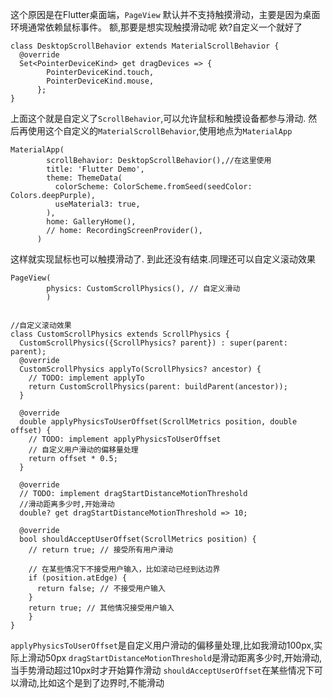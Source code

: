 这个原因是在Flutter桌面端，`PageView` 默认并不支持触摸滑动，主要是因为桌面环境通常依赖鼠标事件。
额,那要是想实现触摸滑动呢
欸?自定义一个就好了
```
class DesktopScrollBehavior extends MaterialScrollBehavior {
  @override
  Set<PointerDeviceKind> get dragDevices => {
        PointerDeviceKind.touch,
        PointerDeviceKind.mouse,
      };
}
```
上面这个就是自定义了`ScrollBehavior`,可以允许鼠标和触摸设备都参与滑动.
然后再使用这个自定义的`MaterialScrollBehavior`,使用地点为`MaterialApp`
```
MaterialApp(
        scrollBehavior: DesktopScrollBehavior(),//在这里使用
        title: 'Flutter Demo',
        theme: ThemeData(
          colorScheme: ColorScheme.fromSeed(seedColor: Colors.deepPurple),
          useMaterial3: true,
        ),
        home: GalleryHome(),
        // home: RecordingScreenProvider(),
      )
```
这样就实现鼠标也可以触摸滑动了.
到此还没有结束.同理还可以自定义滚动效果
```
PageView(
        physics: CustomScrollPhysics(), // 自定义滑动
        )
```

```
  
//自定义滚动效果  
class CustomScrollPhysics extends ScrollPhysics {  
  CustomScrollPhysics({ScrollPhysics? parent}) : super(parent: parent);  
  @override  
  CustomScrollPhysics applyTo(ScrollPhysics? ancestor) {  
    // TODO: implement applyTo  
    return CustomScrollPhysics(parent: buildParent(ancestor));  
  }  
  
  @override  
  double applyPhysicsToUserOffset(ScrollMetrics position, double offset) {  
    // TODO: implement applyPhysicsToUserOffset  
    // 自定义用户滑动的偏移量处理  
    return offset * 0.5;  
  }  
  
  @override  
  // TODO: implement dragStartDistanceMotionThreshold  
  //滑动距离多少时,开始滑动  
  double? get dragStartDistanceMotionThreshold => 10;  
  
  @override  
  bool shouldAcceptUserOffset(ScrollMetrics position) {  
    // return true; // 接受所有用户滑动  
  
    // 在某些情况下不接受用户输入，比如滚动已经到达边界  
    if (position.atEdge) {  
      return false; // 不接受用户输入  
    }  
    return true; // 其他情况接受用户输入  
    }  
}
```
`applyPhysicsToUserOffset`是自定义用户滑动的偏移量处理,比如我滑动100px,实际上滑动50px
`dragStartDistanceMotionThreshold`是滑动距离多少时,开始滑动,当手势滑动超过10px时才开始算作滑动
`shouldAcceptUserOffset`在某些情况下可以滑动,比如这个是到了边界时,不能滑动
